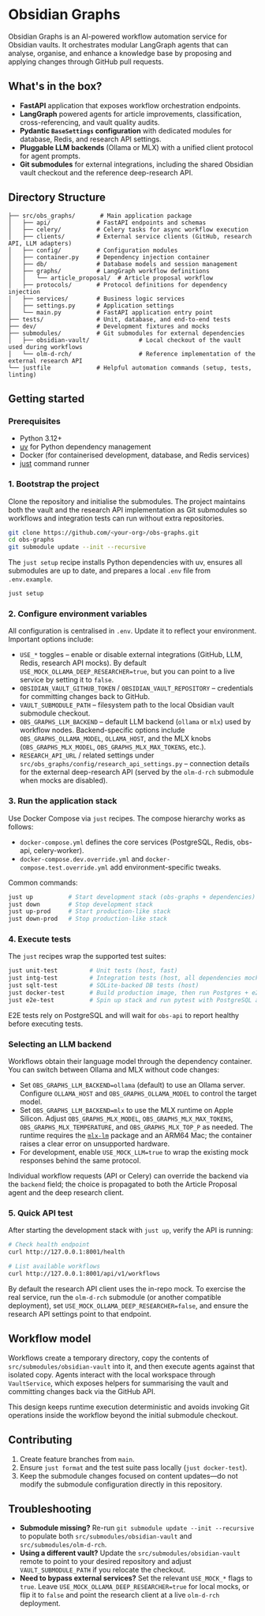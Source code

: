 # Obsidian Graphs

Obsidian Graphs is an AI-powered workflow automation service for Obsidian vaults. It orchestrates modular LangGraph agents that can analyse, organise, and enhance a knowledge base by proposing and applying changes through GitHub pull requests.

## What's in the box?

- **FastAPI** application that exposes workflow orchestration endpoints.
- **LangGraph** powered agents for article improvements, classification, cross-referencing, and vault quality audits.
- **Pydantic `BaseSettings` configuration** with dedicated modules for database, Redis, and research API settings.
- **Pluggable LLM backends** (Ollama or MLX) with a unified client protocol for agent prompts.
- **Git submodules** for external integrations, including the shared Obsidian vault checkout and the reference deep-research API.

## Directory Structure

```
├── src/obs_graphs/       # Main application package
│   ├── api/             # FastAPI endpoints and schemas
│   ├── celery/          # Celery tasks for async workflow execution
│   ├── clients/         # External service clients (GitHub, research API, LLM adapters)
│   ├── config/          # Configuration modules
│   ├── container.py     # Dependency injection container
│   ├── db/              # Database models and session management
│   ├── graphs/          # LangGraph workflow definitions
│   │   └── article_proposal/  # Article proposal workflow
│   ├── protocols/       # Protocol definitions for dependency injection
│   ├── services/        # Business logic services
│   ├── settings.py      # Application settings
│   └── main.py          # FastAPI application entry point
├── tests/               # Unit, database, and end-to-end tests
├── dev/                 # Development fixtures and mocks
├── submodules/          # Git submodules for external dependencies
│   ├── obsidian-vault/              # Local checkout of the vault used during workflows
│   └── olm-d-rch/                   # Reference implementation of the external research API
└── justfile             # Helpful automation commands (setup, tests, linting)
```

## Getting started

### Prerequisites

- Python 3.12+
- [uv](https://github.com/astral-sh/uv) for Python dependency management
- Docker (for containerised development, database, and Redis services)
- [just](https://github.com/casey/just) command runner

### 1. Bootstrap the project

Clone the repository and initialise the submodules. The project maintains both the vault and the research API implementation as Git submodules so workflows and integration tests can run without extra repositories.

```bash
git clone https://github.com/<your-org>/obs-graphs.git
cd obs-graphs
git submodule update --init --recursive
```

The `just setup` recipe installs Python dependencies with uv, ensures all submodules are up to date, and prepares a local `.env` file from `.env.example`.

```bash
just setup
```

### 2. Configure environment variables

All configuration is centralised in `.env`. Update it to reflect your environment. Important options include:

- `USE_*` toggles – enable or disable external integrations (GitHub, LLM, Redis, research API mocks). By default `USE_MOCK_OLLAMA_DEEP_RESEARCHER=true`, but you can point to a live service by setting it to `false`.
- `OBSIDIAN_VAULT_GITHUB_TOKEN` / `OBSIDIAN_VAULT_REPOSITORY` – credentials for committing changes back to GitHub.
- `VAULT_SUBMODULE_PATH` – filesystem path to the local Obsidian vault submodule checkout.
- `OBS_GRAPHS_LLM_BACKEND` – default LLM backend (`ollama` or `mlx`) used by workflow nodes. Backend-specific options include `OBS_GRAPHS_OLLAMA_MODEL`, `OLLAMA_HOST`, and the MLX knobs (`OBS_GRAPHS_MLX_MODEL`, `OBS_GRAPHS_MLX_MAX_TOKENS`, etc.).
- `RESEARCH_API_URL` / related settings under `src/obs_graphs/config/research_api_settings.py` – connection details for the external deep-research API (served by the `olm-d-rch` submodule when mocks are disabled).

### 3. Run the application stack

Use Docker Compose via `just` recipes. The compose hierarchy works as follows:

- `docker-compose.yml` defines the core services (PostgreSQL, Redis, obs-api, celery-worker).
- `docker-compose.dev.override.yml` and `docker-compose.test.override.yml` add environment-specific tweaks.

Common commands:

```bash
just up          # Start development stack (obs-graphs + dependencies)
just down        # Stop development stack
just up-prod     # Start production-like stack
just down-prod   # Stop production-like stack
```

### 4. Execute tests

The `just` recipes wrap the supported test suites:

```bash
just unit-test         # Unit tests (host, fast)
just intg-test         # Integration tests (host, all dependencies mocked)
just sqlt-test         # SQLite-backed DB tests (host)
just docker-test       # Build production image, then run Postgres + e2e suite
just e2e-test          # Spin up stack and run pytest with PostgreSQL and mocked research service
```

E2E tests rely on PostgreSQL and will wait for `obs-api` to report healthy before executing tests.

### Selecting an LLM backend

Workflows obtain their language model through the dependency container. You can switch between Ollama and MLX without code changes:

- Set `OBS_GRAPHS_LLM_BACKEND=ollama` (default) to use an Ollama server. Configure `OLLAMA_HOST` and `OBS_GRAPHS_OLLAMA_MODEL` to control the target model.
- Set `OBS_GRAPHS_LLM_BACKEND=mlx` to use the MLX runtime on Apple Silicon. Adjust `OBS_GRAPHS_MLX_MODEL`, `OBS_GRAPHS_MLX_MAX_TOKENS`, `OBS_GRAPHS_MLX_TEMPERATURE`, and `OBS_GRAPHS_MLX_TOP_P` as needed. The runtime requires the [`mlx-lm`](https://pypi.org/project/mlx-lm/) package and an ARM64 Mac; the container raises a clear error on unsupported hardware.
- For development, enable `USE_MOCK_LLM=true` to wrap the existing mock responses behind the same protocol.

Individual workflow requests (API or Celery) can override the backend via the `backend` field; the choice is propagated to both the Article Proposal agent and the deep research client.

### 5. Quick API test

After starting the development stack with `just up`, verify the API is running:

```bash
# Check health endpoint
curl http://127.0.0.1:8001/health

# List available workflows
curl http://127.0.0.1:8001/api/v1/workflows
```

By default the research API client uses the in-repo mock. To exercise the real service, run the `olm-d-rch` submodule (or another compatible deployment), set `USE_MOCK_OLLAMA_DEEP_RESEARCHER=false`, and ensure the research API settings point to that endpoint.

## Workflow model

Workflows create a temporary directory, copy the contents of `src/submodules/obsidian-vault` into it, and then execute agents against that isolated copy. Agents interact with the local workspace through `VaultService`, which exposes helpers for summarising the vault and committing changes back via the GitHub API.

This design keeps runtime execution deterministic and avoids invoking Git operations inside the workflow beyond the initial submodule checkout.

## Contributing

1. Create feature branches from `main`.
2. Ensure `just format` and the test suite pass locally (`just docker-test`).
3. Keep the submodule changes focused on content updates—do not modify the submodule configuration directly in this repository.

## Troubleshooting

- **Submodule missing?** Re-run `git submodule update --init --recursive` to populate both `src/submodules/obsidian-vault` and `src/submodules/olm-d-rch`.
- **Using a different vault?** Update the `src/submodules/obsidian-vault` remote to point to your desired repository and adjust `VAULT_SUBMODULE_PATH` if you relocate the checkout.
- **Need to bypass external services?** Set the relevant `USE_MOCK_*` flags to `true`. Leave `USE_MOCK_OLLAMA_DEEP_RESEARCHER=true` for local mocks, or flip it to `false` and point the research client at a live `olm-d-rch` deployment.

